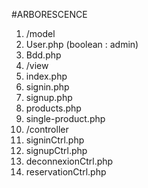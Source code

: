 #ARBORESCENCE

1. /model
  1. User.php (boolean : admin)
  2. Bdd.php
2. /view
  1. index.php
  2. signin.php
  3. signup.php
  4. products.php
  5.  single-product.php
3. /controller
  1. signinCtrl.php
  2. signupCtrl.php
  3. deconnexionCtrl.php
  4. reservationCtrl.php
